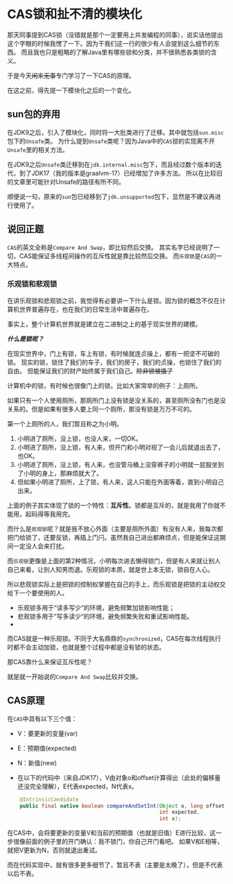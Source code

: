 # CAS锁和扯不清的模块化

那天同事提到CAS锁（没错就是那个一定要用上并发编程的同事），说实话他提出这个字眼的时候我愣了一下。因为干我们这一行的很少有人会提到这么细节的东西。
而且我也只是粗略的了解Java里有哪些锁和分类，并不很熟悉各类锁的含义。

于是今天~~闲来无事~~专门学习了一下CAS的原理。

在这之前，得先提一下模块化之后的一个变化。

## sun包的弃用
在JDK9之后，引入了模块化，同时将一大批类进行了迁移。其中就包括`sun.misc`包下的`Unsafe`类。
为什么提到`Unsafe`类呢？因为Java中的`CAS`锁的实现离不开`Unsafe`里的相关方法。

在JDK9之后`Unsafe`类迁移到在`jdk.internal.misc`包下，而且经过数个版本的迭代，到了JDK17（我的版本是graalvm-17）已经增加了许多方法。
所以在比较旧的文章里可能针对Unsafe的路径有所不同。

顺便说一句，原来的`sun`包已经移到了`jdk.unsupported`包下，显然是不建议再进行使用了。

## 说回正题
`CAS`的英文全称是`Compare And Swap`，即比较然后交换。
其实名字已经说明了一切，CAS能保证多线程间操作的互斥性就是靠比较然后交换。
而`乐观锁`是`CAS`的一大特点。

### 乐观锁和悲观锁
在讲乐观锁和悲观锁之前，我觉得有必要讲一下什么是锁。因为锁的概念不仅在计算机世界普遍存在，也在我们的日常生活中普遍存在。

事实上，整个计算机世界就是建立在二进制之上的基于现实世界的建模。

***什么是锁呢？***

在现实世界中，门上有锁，车上有锁，有时候就连贞操上，都有一把坚不可破的锁。
现实的锁，锁住了我们的车子，我们的房子，我们的贞操，也锁住了我们的自由。
但能保证我们的财产始终属于我们自己。~~除非锁被撬了~~

计算机中的锁，有时候也很像门上的锁。比如大家常举的例子：上厕所。

如果只有一个人使用厕所，那厕所门上没有锁是没关系的，甚至厕所没有门也是没关系的。但是如果有很多人要上同一个厕所，那没有锁是万万不可的。

第一个上厕所的人，我们暂且称之为小明。

1. 小明进了厕所，没上锁，也没人来，一切OK。
2. 小明进了厕所，没上锁，有人来，但开门和小明对视了一会儿后就退出去了，也OK。
3. 小明进了厕所，没上锁，有人来，也没管马桶上没穿裤子的小明就一屁股坐到了小明的身上，那麻烦就大了。
4. 但如果小明进了厕所，上了锁，有人来，这人只能在外面等着，直到小明自己出来。

上面的例子其实体现了锁的一个特性：**互斥性**。锁都是互斥的，就是我用了你就不能用，起码得等我用完。

而什么是`悲观锁`呢？就是我不放心外面（主要是厕所外面）有没有人来，我每次都把门给锁了，还要反锁，再插上门闩。虽然我自己进出都麻烦点，但是能保证这期间一定没人会来打扰。

而`乐观锁`更像是上面的第2种情况，小明每次进去懒得锁门，但是有人来就让别人自己来看，让别人知男而退。乐观锁的本质，就是世上本无锁，锁自在人心。

所以悲观锁实际上是把锁的控制权掌握在自己的手上，而乐观锁是把锁的主动权交给下一个要使用的人。

- 乐观锁多用于“读多写少“的环境，避免频繁加锁影响性能；
- 悲观锁多用于”写多读少“的环境，避免频繁失败和重试影响性能。
- 

而CAS就是一种乐观锁。不同于大名鼎鼎的`synchronized`，CAS在每次线程执行时都不会主动加锁，也就是整个过程中都是没有锁的状态。

那CAS靠什么来保证互斥性呢？

就是就一开始说的`Compare And Swap`比较并交换。

## CAS原理

在`CAS`中具有以下三个值：
- V：要更新的变量(var)
- E：预期值(expected)
- N：新值(new)

- 在以下的代码中（来自JDK17），V由对象o和offset计算得出（此处的偏移量还没完全理解），E代表expected，N代表x。
```Java
    @IntrinsicCandidate
    public final native boolean compareAndSetInt(Object o, long offset,
                                                 int expected,
                                                 int x);
```

在CAS中，会将要更新的变量V和当前的预期值（也就是旧值）E进行比较，这一步很像前面的例子里的开门确认：我不锁门，你自己开门看吧。
如果V和E相等，就把V更新为N，否则就退出重试。

而在代码实现中，就有很多更多细节了，暂且不表（主要是太晚了），但是不代表以后不表。